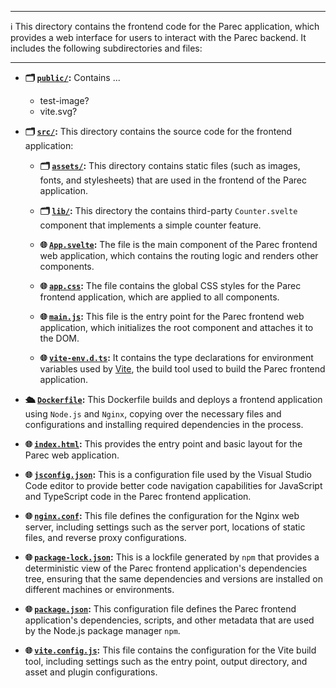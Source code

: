 ***
ℹ️ This directory contains the frontend code for the Parec application, which provides a web interface for users to interact with the Parec backend. It includes the following subdirectories and files:
***

- **🗂️ [`public/`](parec-frontend/public):** Contains ...

    - test-image?
    - vite.svg?

- **🗂️ [`src/`](parec-frontend/src):** This directory contains the source code for the frontend application:

    - **🗂️ [`assets/`](parec-frontend/src/assets):** This directory contains static files (such as images, fonts, and stylesheets) that are used in the frontend of the Parec application.

    - **🗂️ [`lib/`](parec-frontend/src/lib):** This directory the contains third-party `Counter.svelte` component that implements a simple counter feature.

    - **🌐 [`App.svelte`](parec-frontend/src/App.svelte):** The file is the main component of the Parec frontend web application, which contains the routing logic and renders other components.

    - **🌐 [`app.css`](parec-frontend/src/app.css):** The file contains the global CSS styles for the Parec frontend application, which are applied to all components.

    - **🌐 [`main.js`](parec-frontend/src/main.js):** This file is the entry point for the Parec frontend web application, which initializes the root component and attaches it to the DOM.

    - **🌐 [`vite-env.d.ts`](parec-frontend/src/vite-env.d.ts):** It contains the type declarations for environment variables used by [Vite](https://vitejs.dev), the build tool used to build the Parec frontend application.



- **🛳️ [`Dockerfile`](parec-frontend/Dockerfile):** This Dockerfile builds and deploys a frontend application using `Node.js` and `Nginx`, copying over the necessary files and configurations and installing required dependencies in the process.

- **🌐 [`index.html`](parec-frontend/index.html):** This provides the entry point and basic layout for the Parec web application.

- **🌐 [`jsconfig.json`](parec-frontend/jsconfig.json):** This is a configuration file used by the Visual Studio Code editor to provide better code navigation capabilities for JavaScript and TypeScript code in the Parec frontend application.

- **🌐 [`nginx.conf`](parec-frontend/nginx.conf):** This file defines the configuration for the Nginx web server, including settings such as the server port, locations of static files, and reverse proxy configurations.

- **🌐 [`package-lock.json`](parec-frontend/package-lock.json):** This is a lockfile generated by `npm` that provides a deterministic view of the Parec frontend application's dependencies tree, ensuring that the same dependencies and versions are installed on different machines or environments.


- **🌐 [`package.json`](parec-frontend/package.json):** This configuration file defines the Parec frontend application's dependencies, scripts, and other metadata that are used by the Node.js package manager `npm`.


- **🌐 [`vite.config.js`](parec-frontend/vite.config.js):** This file contains the configuration for the Vite build tool, including settings such as the entry point, output directory, and asset and plugin configurations.